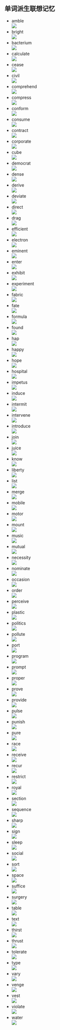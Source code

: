 ﻿## 单词派生联想记忆   
- amble  
![](https://github.com/OctopusLian/VocabularyMap/blob/master/Imagine/Image/amble.png)  
- bright  
![](https://github.com/OctopusLian/VocabularyMap/blob/master/Imagine/Image/bright.png)  
- bacterium  
![](https://github.com/OctopusLian/VocabularyMap/blob/master/Imagine/Image/bacterium.png)  
- calculate  
![](https://github.com/OctopusLian/VocabularyMap/blob/master/Imagine/Image/calculate.png)  
- cease  
![](https://github.com/OctopusLian/VocabularyMap/blob/master/Imagine/Image/cease.png)  
- civil  
![](https://github.com/OctopusLian/VocabularyMap/blob/master/Imagine/Image/civil.png)  
- comprehend  
![](https://github.com/OctopusLian/VocabularyMap/blob/master/Imagine/Image/comprehend.png)  
- compress  
![](https://github.com/OctopusLian/VocabularyMap/blob/master/Imagine/Image/compress.png)  
- conform  
![](https://github.com/OctopusLian/VocabularyMap/blob/master/Imagine/Image/conform.png)  
- consume  
![](https://github.com/OctopusLian/VocabularyMap/blob/master/Imagine/Image/consume.png)  
- contract  
![](https://github.com/OctopusLian/VocabularyMap/blob/master/Imagine/Image/contract.png)  
- corporate  
![](https://github.com/OctopusLian/VocabularyMap/blob/master/Imagine/Image/corporate.png)  
- cube  
![](https://github.com/OctopusLian/VocabularyMap/blob/master/Imagine/Image/cube.png)  
- democrat  
![](https://github.com/OctopusLian/VocabularyMap/blob/master/Imagine/Image/democrat.png)  
- dense  
![](https://github.com/OctopusLian/VocabularyMap/blob/master/Imagine/Image/dense.png)  
- derive  
![](https://github.com/OctopusLian/VocabularyMap/blob/master/Imagine/Image/derive.png)  
- deviate  
![](https://github.com/OctopusLian/VocabularyMap/blob/master/Imagine/Image/deviate.png)  
- direct  
![](https://github.com/OctopusLian/VocabularyMap/blob/master/Imagine/Image/direct.png)  
- drag  
![](https://github.com/OctopusLian/VocabularyMap/blob/master/Imagine/Image/drag.png)  
- efficient  
![](https://github.com/OctopusLian/VocabularyMap/blob/master/Imagine/Image/efficient.png)  
- electron  
![](https://github.com/OctopusLian/VocabularyMap/blob/master/Imagine/Image/electron.png)  
- eminent  
![](https://github.com/OctopusLian/VocabularyMap/blob/master/Imagine/Image/eminent.png)  
- enter  
![](https://github.com/OctopusLian/VocabularyMap/blob/master/Imagine/Image/enter.png)  
- exhibit  
![](https://github.com/OctopusLian/VocabularyMap/blob/master/Imagine/Image/exhibit.png)  
- experiment  
![](https://github.com/OctopusLian/VocabularyMap/blob/master/Imagine/Image/experiment.png)  
- fabric  
![](https://github.com/OctopusLian/VocabularyMap/blob/master/Imagine/Image/fabric.png)  
- fate  
![](https://github.com/OctopusLian/VocabularyMap/blob/master/Imagine/Image/fate.png)  
- formula  
![](https://github.com/OctopusLian/VocabularyMap/blob/master/Imagine/Image/formula.png)  
- found  
![](https://github.com/OctopusLian/VocabularyMap/blob/master/Imagine/Image/found.png)  
- hap  
![](https://github.com/OctopusLian/VocabularyMap/blob/master/Imagine/Image/hap.png)  
- happy  
![](https://github.com/OctopusLian/VocabularyMap/blob/master/Imagine/Image/happy.png)  
- hope  
![](https://github.com/OctopusLian/VocabularyMap/blob/master/Imagine/Image/hope.png)  
- hospital  
![](https://github.com/OctopusLian/VocabularyMap/blob/master/Imagine/Image/hospital.png)  
- impetus  
![](https://github.com/OctopusLian/VocabularyMap/blob/master/Imagine/Image/impetus.png)  
- induce  
![](https://github.com/OctopusLian/VocabularyMap/blob/master/Imagine/Image/induce.png)  
- intermit  
![](https://github.com/OctopusLian/VocabularyMap/blob/master/Imagine/Image/intermit.png)  
- intervene  
![](https://github.com/OctopusLian/VocabularyMap/blob/master/Imagine/Image/intervene.png)  
- introduce  
![](https://github.com/OctopusLian/VocabularyMap/blob/master/Imagine/Image/introduce.png)  
- join  
![](https://github.com/OctopusLian/VocabularyMap/blob/master/Imagine/Image/join.png)  
- juice  
![](https://github.com/OctopusLian/VocabularyMap/blob/master/Imagine/Image/juice.png)  
- know  
![](https://github.com/OctopusLian/VocabularyMap/blob/master/Imagine/Image/know.png)  
- liberty  
![](https://github.com/OctopusLian/VocabularyMap/blob/master/Imagine/Image/liberty.png)  
- list  
![](https://github.com/OctopusLian/VocabularyMap/blob/master/Imagine/Image/list.png)  
- merge  
![](https://github.com/OctopusLian/VocabularyMap/blob/master/Imagine/Image/merge.png)  
- mobile  
![](https://github.com/OctopusLian/VocabularyMap/blob/master/Imagine/Image/mobile.png)  
- motor  
![](https://github.com/OctopusLian/VocabularyMap/blob/master/Imagine/Image/motor.png)  
- mount  
![](https://github.com/OctopusLian/VocabularyMap/blob/master/Imagine/Image/mount.png)  
- music  
![](https://github.com/OctopusLian/VocabularyMap/blob/master/Imagine/Image/music.png)  
- mutual  
![](https://github.com/OctopusLian/VocabularyMap/blob/master/Imagine/Image/mutual.png)  
- necessity  
![](https://github.com/OctopusLian/VocabularyMap/blob/master/Imagine/Image/necessity.png)  
- nominate  
![](https://github.com/OctopusLian/VocabularyMap/blob/master/Imagine/Image/nominate.png)  
- occasion  
![](https://github.com/OctopusLian/VocabularyMap/blob/master/Imagine/Image/occasion.png)  
- order  
![](https://github.com/OctopusLian/VocabularyMap/blob/master/Imagine/Image/order.png)  
- perceive  
![](https://github.com/OctopusLian/VocabularyMap/blob/master/Imagine/Image/perceive.png)  
- plastic  
![](https://github.com/OctopusLian/VocabularyMap/blob/master/Imagine/Image/plastic.png)  
- politics  
![](https://github.com/OctopusLian/VocabularyMap/blob/master/Imagine/Image/politics.png)  
- pollute  
![](https://github.com/OctopusLian/VocabularyMap/blob/master/Imagine/Image/pollute.png)  
- port  
![](https://github.com/OctopusLian/VocabularyMap/blob/master/Imagine/Image/port.png)  
- program  
![](https://github.com/OctopusLian/VocabularyMap/blob/master/Imagine/Image/program.png)  
- prompt  
![](https://github.com/OctopusLian/VocabularyMap/blob/master/Imagine/Image/prompt.png)  
- proper  
![](https://github.com/OctopusLian/VocabularyMap/blob/master/Imagine/Image/proper.png)  
- prove  
![](https://github.com/OctopusLian/VocabularyMap/blob/master/Imagine/Image/prove.png)  
- provide  
![](https://github.com/OctopusLian/VocabularyMap/blob/master/Imagine/Image/provide.png)  
- pulse  
![](https://github.com/OctopusLian/VocabularyMap/blob/master/Imagine/Image/pulse.png)  
- punish  
![](https://github.com/OctopusLian/VocabularyMap/blob/master/Imagine/Image/punish.png)  
- pure  
![](https://github.com/OctopusLian/VocabularyMap/blob/master/Imagine/Image/pure.png)  
- race  
![](https://github.com/OctopusLian/VocabularyMap/blob/master/Imagine/Image/race.png)  
- receive  
![](https://github.com/OctopusLian/VocabularyMap/blob/master/Imagine/Image/receive.png)  
- recur  
![](https://github.com/OctopusLian/VocabularyMap/blob/master/Imagine/Image/recur.png)  
- restrict  
![](https://github.com/OctopusLian/VocabularyMap/blob/master/Imagine/Image/restrict.png)  
- royal  
![](https://github.com/OctopusLian/VocabularyMap/blob/master/Imagine/Image/royal.png)  
- section  
![](https://github.com/OctopusLian/VocabularyMap/blob/master/Imagine/Image/section.png)  
- sequence  
![](https://github.com/OctopusLian/VocabularyMap/blob/master/Imagine/Image/sequence.png)  
- sharp  
![](https://github.com/OctopusLian/VocabularyMap/blob/master/Imagine/Image/sharp.png)  
- sign  
![](https://github.com/OctopusLian/VocabularyMap/blob/master/Imagine/Image/sign.png)  
- sleep  
![](https://github.com/OctopusLian/VocabularyMap/blob/master/Imagine/Image/sleep.png)  
- social  
![](https://github.com/OctopusLian/VocabularyMap/blob/master/Imagine/Image/social.png)  
- sort  
![](https://github.com/OctopusLian/VocabularyMap/blob/master/Imagine/Image/sort.png)  
- space  
![](https://github.com/OctopusLian/VocabularyMap/blob/master/Imagine/Image/space.png)  
- suffice  
![](https://github.com/OctopusLian/VocabularyMap/blob/master/Imagine/Image/suffice.png)  
- surgery  
![](https://github.com/OctopusLian/VocabularyMap/blob/master/Imagine/Image/surgery.png)  
- table  
![](https://github.com/OctopusLian/VocabularyMap/blob/master/Imagine/Image/table.png)  
- text  
![](https://github.com/OctopusLian/VocabularyMap/blob/master/Imagine/Image/text.png)  
- thirst  
![](https://github.com/OctopusLian/VocabularyMap/blob/master/Imagine/Image/thirst.png)  
- thrust  
![](https://github.com/OctopusLian/VocabularyMap/blob/master/Imagine/Image/thrust.png)  
- tolerate  
![](https://github.com/OctopusLian/VocabularyMap/blob/master/Imagine/Image/tolerate.png)  
- type  
![](https://github.com/OctopusLian/VocabularyMap/blob/master/Imagine/Image/type.png)  
- vary  
![](https://github.com/OctopusLian/VocabularyMap/blob/master/Imagine/Image/vary.png)  
- venge  
![](https://github.com/OctopusLian/VocabularyMap/blob/master/Imagine/Image/venge.png)  
- vest  
![](https://github.com/OctopusLian/VocabularyMap/blob/master/Imagine/Image/vest.png)  
- violate  
![](https://github.com/OctopusLian/VocabularyMap/blob/master/Imagine/Image/violate.png)  
- water  
![](https://github.com/OctopusLian/VocabularyMap/blob/master/Imagine/Image/water.png)  
